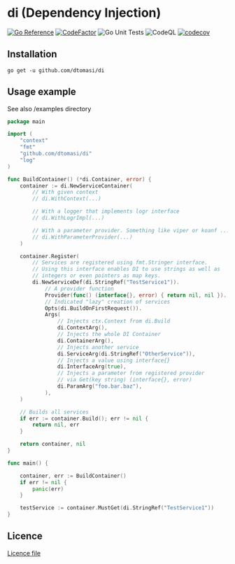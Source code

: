 # di (Dependency Injection)

[![Go Reference](https://pkg.go.dev/badge/github.com/dtomasi/di.svg)](https://pkg.go.dev/github.com/dtomasi/di)
[![CodeFactor](https://www.codefactor.io/repository/github/dtomasi/di/badge)](https://www.codefactor.io/repository/github/dtomasi/di)
![Go Unit Tests](https://github.com/dtomasi/di/actions/workflows/build.yml/badge.svg)
![CodeQL](https://github.com/dtomasi/di/actions/workflows/codeql-analysis.yml/badge.svg)
[![codecov](https://codecov.io/gh/dtomasi/di/branch/main/graph/badge.svg?token=FBN5OAX4IK)](https://codecov.io/gh/dtomasi/di)

## Installation

    go get -u github.com/dtomasi/di

## Usage example

See also /examples directory

```go
package main

import (
	"context"
	"fmt"
	"github.com/dtomasi/di"
	"log"
)

func BuildContainer() (*di.Container, error) {
	container := di.NewServiceContainer(
		// With given context
		// di.WithContext(...)

		// With a logger that implements logr interface
		// di.WithLogrImpl(...)

		// With a parameter provider. Something like viper or koanf ...
		// di.WithParameterProvider(...)
	)

	container.Register(
		// Services are registered using fmt.Stringer interface.
		// Using this interface enables DI to use strings as well as
		// integers or even pointers as map keys.
		di.NewServiceDef(di.StringRef("TestService1")).
			// A provider function
			Provider(func() (interface{}, error) { return nil, nil }).
			// Indicated "lazy" creation of services
			Opts(di.BuildOnFirstRequest()).
			Args(
				// Injects ctx.Context from di.Build
				di.ContextArg(),
				// Injects the whole DI Container
				di.ContainerArg(),
				// Injects another service
				di.ServiceArg(di.StringRef("OtherService")),
				// Injects a value using interface{}
				di.InterfaceArg(true),
				// Injects a parameter from registered provider
				// via Get(key string) (interface{}, error)
				di.ParamArg("foo.bar.baz"),
			),
	)

	// Builds all services
	if err := container.Build(); err != nil {
		return nil, err
	}

	return container, nil
}

func main() {

	container, err := BuildContainer()
	if err != nil {
        panic(err)
	}

	testService := container.MustGet(di.StringRef("TestService1"))
}

```

## Licence

[Licence file](./LICENSE)
